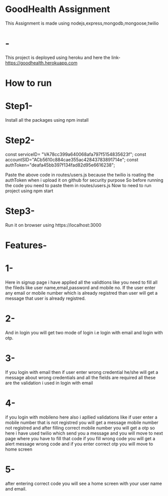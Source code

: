 # GoodHealth Assignment 
This Assignment is made using nodejs,express,mongodb,mongoose,twilio
# -
This project is deployed using heroku and here the link-
https://goodhealth.herokuapp.com


# How to run
# Step1-
Install all the packages using npm install 

# Step2-

const serviceID= "VA78cc399a640068afa797f5154835623f";
const accountSID="ACb5610c884cae355ac42843783891714e";
const authToken="deafa45bb397f134fad82d95e6616238";

Paste the above code   in routes/users.js because the twilio is roating the authToken when i upload it on github for security purpose
So before running the code you need to paste them in routes/users.js
Now to need to run project using npm start
# Step3-
Run it on browser using https://localhost:3000

# Features-

# 1-
Here in signup page i have applied all the validtions like you need to fill all the fileds like user name,email,password and mobile no.
If the user enter any email or mobile number which is already registred than user will get a message that user is already registred.

# 2-
And in login you will get two mode of login i.e login with email and login with otp.
# 3-
If you login with email then if user enter wrong credential he/she will get a message about wrong credentials and all the fields are required all these are the validation i 
used in login with email

# 4-
if you login with mobileno here also i apllied validations like if user enter a mobile number that is not registred you will get a message mobile number not registred
and after filling correct mobile number you will get a otp so here i have used twilio which send you a message and you will move to next page where you have to fill that code 
if you fill wrong code you will get a alert message wrong code and if you enter correct otp you will move  to home screen

# 5-
after entering correct code you will see a home screen with your user name and email.

